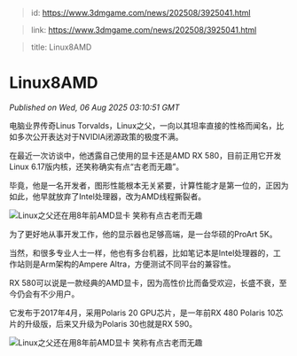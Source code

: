 > id: https://www.3dmgame.com/news/202508/3925041.html

> link: https://www.3dmgame.com/news/202508/3925041.html

> title: Linux8AMD

# Linux8AMD
_Published on Wed, 06 Aug 2025 03:10:51 GMT_

电脑业界传奇Linus Torvalds，Linux之父，一向以其坦率直接的性格而闻名，比如多次公开表达对于NVIDIA闭源政策的极度不满。

在最近一次访谈中，他透露自己使用的显卡还是AMD RX 580，目前正用它开发Linux 6.17版内核，还笑称确实有点“古老而无趣”。

毕竟，他是一名开发者，图形性能根本无关紧要，计算性能才是第一位的，正因为如此，他早就放弃了Intel处理器，改为AMD线程撕裂者。

![Linux之父还在用8年前AMD显卡 笑称有点古老而无趣](https://img.3dmgame.com/uploads/images/news/20250806/1754449787_989900.png)

为了更好地从事开发工作，他的显示器也足够高端，是一台华硕的ProArt 5K。

当然，和很多专业人士一样，他也有多台机器，比如笔记本是Intel处理器的，工作站则是Arm架构的Ampere Altra，方便测试不同平台的兼容性。

RX 580可以说是一款经典的AMD显卡，因为高性价比而备受欢迎，长盛不衰，至今仍会有不少用户。

它发布于2017年4月，采用Polaris 20 GPU芯片，是一年前RX 480 Polaris 10芯片的升级版，后来又升级为Polaris 30也就是RX 590。

![Linux之父还在用8年前AMD显卡 笑称有点古老而无趣](https://img.3dmgame.com/uploads/images/news/20250806/1754449798_311994.png)
